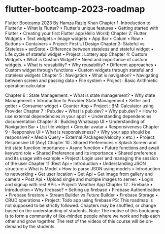 # flutter-bootcamp-2023-roadmap

Flutter Bootcamp 2023 By Hamza Raziq Khan
Chapter 1: Introduction to Flutter\n
•	What is Flutter?
•	Flutter's unique features
•	Getting started with Flutter
•	Creating your first Flutter app(Hello World)
Chapter 2: Flutter Widgets
•	Text widgets
•	Image widgets
•	App Bar
•	Colum
•	Row
•	Buttons 
•	Containers
•	Project: First UI Design
Chapter 3: Stateful vs Stateless
•	setState
•	Difference between stateless and stateful widget
•	Life cycle of stateful widget
•	Project : Lottery app
Chapter 4: Custom Widgets
•	What is Custom Widget?
•	Need and importance of custom widgets.
•	What is reusability?
•	Why reusability?
•	Different approaches
•	Custom widget through functions
•	Custom widgets through stateful and stateless widgets 
Chapter 5 : Navigation
•	What is navigation?
•	Navigating between screen and passing data
•	File system
•	Project : Basic Arithmetic operation calculator


Chapter 6 : State Management:
•	What is state management?
•	Why state Management
•	Introduction to Provider State Management
•	Setter and getter
•	Consumer widget
•	Counter App
•	Project : BMI Calculator using Provider
Chapter 7 : Pub.dev
•	What is pub.dev?
•	Why pub.dev?
•	How to use external dependencies in your app?
•	Understanding dependencies documentation
Chapter 8 : Building Whatsapp UI
•	Understanding of Navigation Bar
•	List tile widget
•	Circular avatar 
•	Responsiveness
Chapter 9 : Responsive UI
•	What is responsiveness?
•	Why your app should be responsive?
•	Media Query
•	External Packages(Velocity x etc.)
•	Project: Responsive UI (Any)
Chapter 10 : Shared Preferences
•	Splash Screen and init state function importance
•	Async function
•	Future functions and await keyword role
•	Shared Preference and its importance
•	Shared preference and its usage with example
•	Project: Login user and managing the session of the user
Chapter 11 :Rest Api
•	Introduction
•	Understanding JSON structure
•	What is Model
•	How to parse JSON using models
•	Introduction to networking
•	Get user location
•	Get Api
•	Get image from gallery and camera
•	Post Api
•	Upload single and multiple images to server.
•	Login and signup with rest APis
•	Project: Weather App
Chapter 12 : Firebase
•	Introduction
•	Why firebase?
•	Setting up firebase
•	Firebase Authentication
•	Firebase firestore
•	Stream Builder vs Future Builder
•	Firebase Storage
•	CRUD operations
•	Project: Todo app using firebase
PS: This roadmap is not supposed to be strictly followed. Chapters may be shuffled, or change based on the understanding of students.
Note: The motive of this bootcamp is to form a community of like-minded people where we work and help each other and grow together. The rest of the videos of this course will be on-demand by the students.

